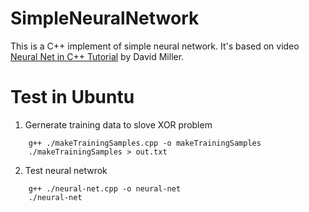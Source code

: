 # SimpleNeuralNetwork
This is a C++ implement of simple neural network. It's based on video [Neural Net in C++ Tutorial](https://vimeo.com/19569529) by David Miller.
# Test in Ubuntu
1. Gernerate training data to slove XOR problem
```
    g++ ./makeTrainingSamples.cpp -o makeTrainingSamples
    ./makeTrainingSamples > out.txt
```
2. Test neural netwrok
```
    g++ ./neural-net.cpp -o neural-net
    ./neural-net
```

